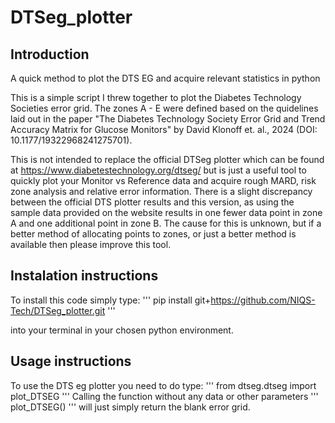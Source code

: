# DTSeg_plotter

## Introduction
A quick method to plot the DTS EG and acquire relevant statistics in python

This is a simple script I threw together to plot the Diabetes Technology Societies error grid. The zones A - E were defined based on the quidelines laid out in the paper "The Diabetes Technology Society Error Grid and Trend Accuracy Matrix for Glucose Monitors" by David Klonoff et. al., 2024 (DOI: 10.1177/19322968241275701).

This is not intended to replace the official DTSeg plotter which can be found at https://www.diabetestechnology.org/dtseg/ but is just a useful tool to quickly plot your Monitor vs Reference data and acquire rough MARD, risk zone analysis and relative error information. 
There is a slight discrepancy between the official DTS plotter results and this version, as using the sample data provided on the website results in one fewer data point in zone A and one additional point in zone B. The cause for this is unknown, but if a better method of allocating points to zones, or just a better method is available then please improve this tool. 

## Instalation instructions 

To install this code simply type:
'''
pip install git+https://github.com/NIQS-Tech/DTSeg_plotter.git
'''

into your terminal in your chosen python environment.

## Usage instructions 

To use the DTS eg plotter you need to do type:
'''
from dtseg.dtseg import plot_DTSEG
'''
Calling the function without any data or other parameters 
'''
plot_DTSEG()
'''
will just simply return the blank error grid.



